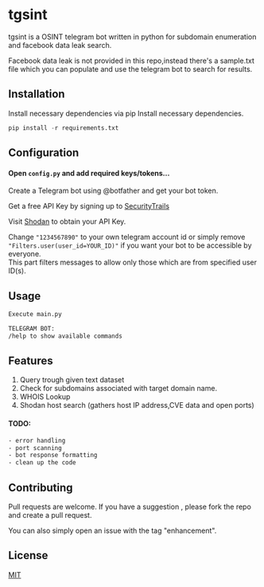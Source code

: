 # tgsint 

tgsint is a OSINT telegram bot written in python for subdomain enumeration and facebook data leak search.

Facebook data leak is not provided in this repo,instead there's a sample.txt file which you can populate and use the telegram bot to search for results.
## Installation

Install necessary dependencies via pip
Install necessary dependencies.
```python
pip install -r requirements.txt
```
## Configuration
#### Open `config.py` and add required keys/tokens...

Create a Telegram bot using @botfather and get your bot token.

Get a free API Key by signing up to [SecurityTrails](https://securitytrails.com)

Visit [Shodan](https://developer.shodan.io/) to obtain your API Key.

Change `"1234567890"` to your own telegram account id or simply remove `"Filters.user(user_id=YOUR_ID)"` if you want your bot to be accessible by everyone.  
This part filters messages to allow only those which are from specified user ID(s).
## Usage


```bash
Execute main.py  

TELEGRAM BOT:
/help to show available commands
```

## Features
1. Query trough given text dataset
2. Check for subdomains associated with target domain name.
3. WHOIS Lookup
4. Shodan host search (gathers host IP address,CVE data and open ports)

#### TODO:
```bash
- error handling
- port scanning
- bot response formatting
- clean up the code
```

## Contributing
Pull requests are welcome.
If you have a suggestion , please fork the repo and create a pull request. 

You can also simply open an issue with the tag "enhancement". 

## License
[MIT](https://choosealicense.com/licenses/mit/)

